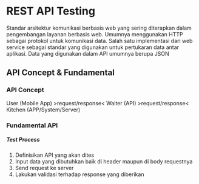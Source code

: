 # REST API Testing
Standar arsitektur komunikasi berbasis web yang sering diterapkan dalam 
pengembangan layanan berbasis web. Umumnya menggunakan HTTP sebagai 
protokol untuk komunikasi data. Salah satu implementasi dari web service 
sebagai standar yang digunakan untuk pertukaran data antar aplikasi. 
Data yang digunakan dalam API umumnya berupa JSON

## API Concept & Fundamental
### API Concept
User (Mobile App) >request/response< Waiter (API) >request/response< Kitchen (APP/System/Server)

### Fundamental API
##### Test Process
1. Definisikan API yang akan dites
2. Input data yang dibutuhkan baik di header maupun di body requestnya
3. Send request ke server
4. Lakukan validasi terhadap response yang diberikan
